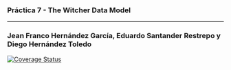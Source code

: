 ### Práctica 7 - The Witcher Data Model
---
### Jean Franco Hernández García, Eduardo Santander Restrepo y Diego Hernández Toledo



[![Coverage Status](https://coveralls.io/repos/github/ULL-ESIT-INF-DSI-2425/prct07-witcher-datamodel-groupe/badge.svg?branch=main)](https://coveralls.io/github/ULL-ESIT-INF-DSI-2425/prct07-witcher-datamodel-groupe?branch=main)